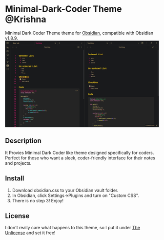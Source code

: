 # Minimal-Dark-Coder Theme @Krishna
Minimal Dark Coder Theme theme for [Obsidian](https://obsidian.md/), compatible with Obsidian v1.8.9.
![Screenshot](./screenshot.jpg)

## Description
It Provies Minimal Dark Coder like theme designed specifically for coders. Perfect for those who want a sleek, coder-friendly interface for their notes and projects.

## Install
1. Download obsidian.css to your Obsidian vault folder.
2. In Obsidian, click Settings->Plugins and turn on "Custom CSS".
3. There is no step 3! Enjoy!

## License
I don't really care what happens to this theme, so I put it under [The Unlicense](./LICENSE) and set it free!
